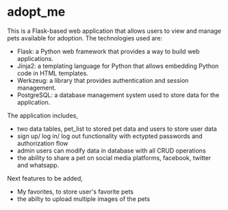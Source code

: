 # adopt_me

This is a Flask-based web application that allows users to view and manage pets available for adoption. The technologies used are:

- Flask: a Python web framework that provides a way to build web applications.
- Jinja2: a templating language for Python that allows embedding Python code in HTML templates.
- Werkzeug: a library that provides authentication and session management.
- PostgreSQL: a database management system used to store data for the application.

The application includes,
- two data tables, pet_list to stored pet data and users to store user data
- sign up/ log in/ log out functionality with ectypted passwords and authorization flow
- admin users can modify data in database with all CRUD operations
- the ability to share a pet on social media platforms, facebook, twitter and whatsapp.

Next features to be added,
- My favorites, to store user's favorite pets
- the abilty to upload multiple images of the pets 